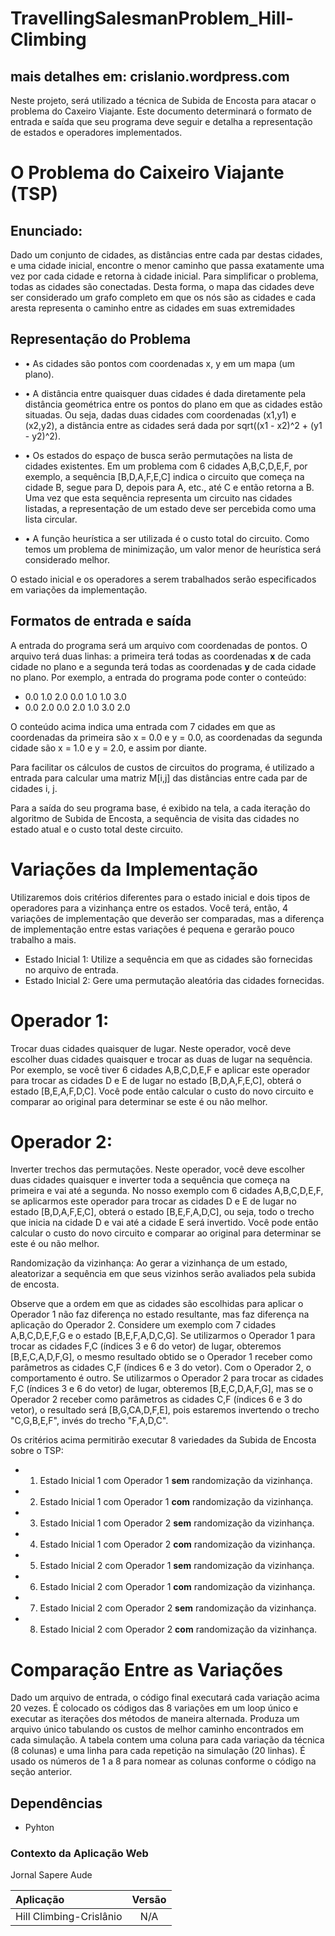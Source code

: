 # TravellingSalesmanProblem_Hill-Climbing

## mais detalhes em:  crislanio.wordpress.com

Neste projeto, será utilizado a técnica de Subida de Encosta para atacar o problema do Caxeiro Viajante. Este documento determinará o formato de entrada e saída que seu programa deve seguir e detalha a representação de estados e operadores implementados.
# O Problema do Caixeiro Viajante (TSP)
## Enunciado:
Dado um conjunto de cidades, as distâncias entre cada par destas cidades, e uma cidade inicial, encontre o menor caminho que passa exatamente uma vez por cada cidade e retorna à cidade inicial.
Para simplificar o problema, todas as cidades são conectadas. Desta forma, o mapa das cidades deve ser considerado um grafo completo em que os nós são as cidades e cada aresta representa o caminho entre as cidades em suas extremidades

## Representação do Problema
- • As cidades são pontos com coordenadas x, y em um mapa (um plano).

- • A distância entre quaisquer duas cidades é dada diretamente pela distância
    geométrica entre os pontos do plano em que as cidades estão situadas. Ou seja, dadas
    duas cidades com coordenadas (x1,y1) e (x2,y2), a distância entre as cidades será dada por sqrt((x1 - x2)^2 + (y1 - y2)^2).

- • Os estados do espaço de busca serão permutações na lista de cidades existentes. Em
    um problema com 6 cidades A,B,C,D,E,F, por exemplo, a sequência [B,D,A,F,E,C]
    indica o circuito que começa na cidade B, segue para D, depois para A, etc., até C e
    então retorna a B. Uma vez que esta sequência representa um circuito nas cidades
    listadas, a representação de um estado deve ser percebida como uma lista circular.

- • A função heurística a ser utilizada é o custo total do circuito. Como temos um
    problema de minimização, um valor menor de heurística será considerado melhor.
    
O estado inicial e os operadores a serem trabalhados serão especificados em variações da implementação.

## Formatos de entrada e saída
A entrada do programa será um arquivo com coordenadas de pontos. O arquivo terá duas linhas: a primeira terá todas as coordenadas **x** de cada cidade no plano e a segunda terá todas as coordenadas **y** de cada cidade no plano. Por exemplo, a entrada do programa pode conter o conteúdo:

- 0.0 1.0 2.0 0.0 1.0 1.0 3.0
- 0.0 2.0 0.0 2.0 1.0 3.0 2.0

O conteúdo acima indica uma entrada com 7 cidades em que as coordenadas da primeira são x = 0.0 e y = 0.0, as coordenadas da segunda cidade são x = 1.0 e y = 2.0, e assim por diante.

Para facilitar os cálculos de custos de circuitos do programa, é utilizado a entrada para calcular uma
matriz M[i,j] das distâncias entre cada par de cidades i, j.

Para a saída do seu programa base, é exibido na tela, a cada iteração do algoritmo de Subida de Encosta, a sequência de visita das cidades no estado atual e o custo total deste circuito.

# Variações da Implementação
Utilizaremos dois critérios diferentes para o estado inicial e dois tipos de operadores para a
vizinhança entre os estados. Você terá, então, 4 variações de implementação que deverão ser
comparadas, mas a diferença de implementação entre estas variações é pequena e gerarão pouco
trabalho a mais.

- Estado Inicial 1: Utilize a sequência em que as cidades são fornecidas no arquivo de entrada.
- Estado Inicial 2: Gere uma permutação aleatória das cidades fornecidas.

# Operador 1:
Trocar duas cidades quaisquer de lugar. Neste operador, você deve escolher duas
cidades quaisquer e trocar as duas de lugar na sequência. Por exemplo, se você tiver 6 cidades
A,B,C,D,E,F e aplicar este operador para trocar as cidades D e E de lugar no estado [B,D,A,F,E,C],
obterá o estado [B,E,A,F,D,C]. Você pode então calcular o custo do novo circuito e comparar ao
original para determinar se este é ou não melhor.

# Operador 2:
Inverter trechos das permutações. Neste operador, você deve escolher duas cidades
quaisquer e inverter toda a sequência que começa na primeira e vai até a segunda. No nosso
exemplo com 6 cidades A,B,C,D,E,F, se aplicarmos este operador para trocar as cidades D e E de
lugar no estado [B,D,A,F,E,C], obterá o estado [B,E,F,A,D,C], ou seja, todo o trecho que inicia na
cidade D e vai até a cidade E será invertido. Você pode então calcular o custo do novo circuito e
comparar ao original para determinar se este é ou não melhor.

Randomização da vizinhança: Ao gerar a vizinhança de um estado, aleatorizar a sequência em que
seus vizinhos serão avaliados pela subida de encosta.

Observe que a ordem em que as cidades são escolhidas para aplicar o Operador 1 não faz diferença
no estado resultante, mas faz diferença na aplicação do Operador 2. Considere um exemplo com 7
cidades A,B,C,D,E,F,G e o estado [B,E,F,A,D,C,G]. Se utilizarmos o Operador 1 para trocar as
cidades F,C (índices 3 e 6 do vetor) de lugar, obteremos [B,E,C,A,D,F,G], o mesmo resultado obtido
se o Operador 1 receber como parâmetros as cidades C,F (índices 6 e 3 do vetor). Com o Operador
2, o comportamento é outro. Se utilizarmos o Operador 2 para trocar as cidades F,C (índices 3 e 6
do vetor) de lugar, obteremos [B,E,C,D,A,F,G], mas se o Operador 2 receber como parâmetros as
cidades C,F (índices 6 e 3 do vetor), o resultado será [B,G,CA,D,F,E], pois estaremos invertendo o
trecho "C,G,B,E,F", invés do trecho "F,A,D,C".

Os critérios acima permitirão executar 8 variedades da Subida de Encosta sobre o TSP:
- 1. Estado Inicial 1 com Operador 1 **sem** randomização da vizinhança.
- 2. Estado Inicial 1 com Operador 1 **com** randomização da vizinhança.
- 3. Estado Inicial 1 com Operador 2 **sem** randomização da vizinhança.
- 4. Estado Inicial 1 com Operador 2 **com** randomização da vizinhança.
- 5. Estado Inicial 2 com Operador 1 **sem** randomização da vizinhança.
- 6. Estado Inicial 2 com Operador 1 **com** randomização da vizinhança.
- 7. Estado Inicial 2 com Operador 2 **sem** randomização da vizinhança.
- 8. Estado Inicial 2 com Operador 2 **com** randomização da vizinhança.


# Comparação Entre as Variações

Dado um arquivo de entrada, o código final executará cada variação acima 20 vezes. É colocado os códigos das 8 variações em um loop único e executar as iterações dos métodos de maneira alternada. Produza um arquivo único tabulando os custos de melhor caminho encontrados em cada simulação. A tabela contem uma coluna para cada variação da técnica (8 colunas) e
uma linha para cada repetição na simulação (20 linhas). É usado os números de 1 a 8 para
nomear as colunas conforme o código na seção anterior.

## Dependências
- Pyhton 

### Contexto da Aplicação Web
Jornal Sapere Aude

| Aplicação                     | Versão        |
| :---------------------------- |:-------------:|
| Hill Climbing-Crislânio            | N/A           |
